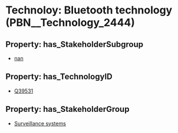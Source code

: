 # Technoloy: __Bluetooth technology__ (PBN__Technology_2444)

## Property: has_StakeholderSubgroup

* [nan](PBN__TechSubgroup_7)

## Property: has_TechnologyID

* [Q39531](Q39531)

## Property: has_StakeholderGroup

* [Surveillance systems](PBN__TechGroup_6)

